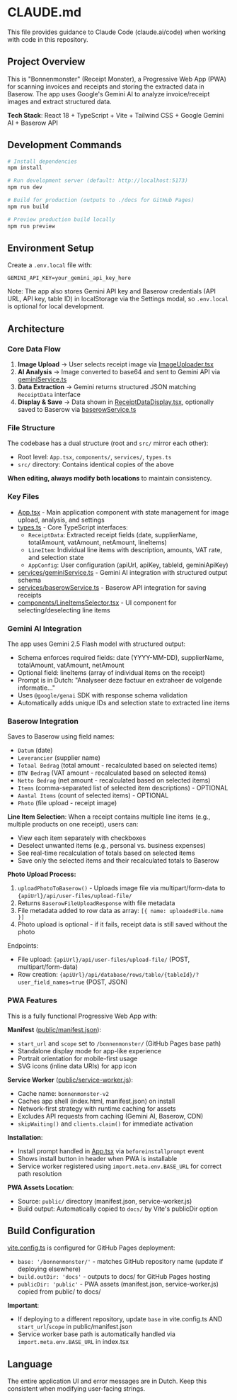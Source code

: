 # CLAUDE.md

This file provides guidance to Claude Code (claude.ai/code) when working with code in this repository.

## Project Overview

This is "Bonnenmonster" (Receipt Monster), a Progressive Web App (PWA) for scanning invoices and receipts and storing the extracted data in Baserow. The app uses Google's Gemini AI to analyze invoice/receipt images and extract structured data.

**Tech Stack**: React 18 + TypeScript + Vite + Tailwind CSS + Google Gemini AI + Baserow API

## Development Commands

```bash
# Install dependencies
npm install

# Run development server (default: http://localhost:5173)
npm run dev

# Build for production (outputs to ./docs for GitHub Pages)
npm run build

# Preview production build locally
npm run preview
```

## Environment Setup

Create a `.env.local` file with:
```
GEMINI_API_KEY=your_gemini_api_key_here
```

Note: The app also stores Gemini API key and Baserow credentials (API URL, API key, table ID) in localStorage via the Settings modal, so `.env.local` is optional for local development.

## Architecture

### Core Data Flow

1. **Image Upload** → User selects receipt image via [ImageUploader.tsx](components/ImageUploader.tsx)
2. **AI Analysis** → Image converted to base64 and sent to Gemini API via [geminiService.ts](services/geminiService.ts)
3. **Data Extraction** → Gemini returns structured JSON matching `ReceiptData` interface
4. **Display & Save** → Data shown in [ReceiptDataDisplay.tsx](components/ReceiptDataDisplay.tsx), optionally saved to Baserow via [baserowService.ts](services/baserowService.ts)

### File Structure

The codebase has a dual structure (root and `src/` mirror each other):
- Root level: `App.tsx`, `components/`, `services/`, `types.ts`
- `src/` directory: Contains identical copies of the above

**When editing, always modify both locations** to maintain consistency.

### Key Files

- [App.tsx](App.tsx) - Main application component with state management for image upload, analysis, and settings
- [types.ts](types.ts) - Core TypeScript interfaces:
  - `ReceiptData`: Extracted receipt fields (date, supplierName, totalAmount, vatAmount, netAmount, lineItems)
  - `LineItem`: Individual line items with description, amounts, VAT rate, and selection state
  - `AppConfig`: User configuration (apiUrl, apiKey, tableId, geminiApiKey)
- [services/geminiService.ts](services/geminiService.ts) - Gemini AI integration with structured output schema
- [services/baserowService.ts](services/baserowService.ts) - Baserow API integration for saving receipts
- [components/LineItemsSelector.tsx](components/LineItemsSelector.tsx) - UI component for selecting/deselecting line items

### Gemini AI Integration

The app uses Gemini 2.5 Flash model with structured output:
- Schema enforces required fields: date (YYYY-MM-DD), supplierName, totalAmount, vatAmount, netAmount
- Optional field: lineItems (array of individual items on the receipt)
- Prompt is in Dutch: "Analyseer deze factuur en extraheer de volgende informatie..."
- Uses `@google/genai` SDK with response schema validation
- Automatically adds unique IDs and selection state to extracted line items

### Baserow Integration

Saves to Baserow using field names:
- `Datum` (date)
- `Leverancier` (supplier name)
- `Totaal Bedrag` (total amount - recalculated based on selected items)
- `BTW Bedrag` (VAT amount - recalculated based on selected items)
- `Netto Bedrag` (net amount - recalculated based on selected items)
- `Items` (comma-separated list of selected item descriptions) - OPTIONAL
- `Aantal Items` (count of selected items) - OPTIONAL
- `Photo` (file upload - receipt image)

**Line Item Selection**:
When a receipt contains multiple line items (e.g., multiple products on one receipt), users can:
- View each item separately with checkboxes
- Deselect unwanted items (e.g., personal vs. business expenses)
- See real-time recalculation of totals based on selected items
- Save only the selected items and their recalculated totals to Baserow

**Photo Upload Process:**
1. `uploadPhotoToBaserow()` - Uploads image file via multipart/form-data to `{apiUrl}/api/user-files/upload-file/`
2. Returns `BaserowFileUploadResponse` with file metadata
3. File metadata added to row data as array: `[{ name: uploadedFile.name }]`
4. Photo upload is optional - if it fails, receipt data is still saved without the photo

Endpoints:
- File upload: `{apiUrl}/api/user-files/upload-file/` (POST, multipart/form-data)
- Row creation: `{apiUrl}/api/database/rows/table/{tableId}/?user_field_names=true` (POST, JSON)

### PWA Features

This is a fully functional Progressive Web App with:

**Manifest** ([public/manifest.json](public/manifest.json)):
- `start_url` and `scope` set to `/bonnenmonster/` (GitHub Pages base path)
- Standalone display mode for app-like experience
- Portrait orientation for mobile-first usage
- SVG icons (inline data URIs) for app icon

**Service Worker** ([public/service-worker.js](public/service-worker.js)):
- Cache name: `bonnenmonster-v2`
- Caches app shell (index.html, manifest.json) on install
- Network-first strategy with runtime caching for assets
- Excludes API requests from caching (Gemini AI, Baserow, CDN)
- `skipWaiting()` and `clients.claim()` for immediate activation

**Installation**:
- Install prompt handled in [App.tsx](App.tsx) via `beforeinstallprompt` event
- Shows install button in header when PWA is installable
- Service worker registered using `import.meta.env.BASE_URL` for correct path resolution

**PWA Assets Location**:
- Source: `public/` directory (manifest.json, service-worker.js)
- Build output: Automatically copied to `docs/` by Vite's publicDir option

## Build Configuration

[vite.config.ts](vite.config.ts) is configured for GitHub Pages deployment:
- `base: '/bonnenmonster/'` - matches GitHub repository name (update if deploying elsewhere)
- `build.outDir: 'docs'` - outputs to docs/ for GitHub Pages hosting
- `publicDir: 'public'` - PWA assets (manifest.json, service-worker.js) copied from public/ to docs/

**Important**:
- If deploying to a different repository, update `base` in vite.config.ts AND `start_url`/`scope` in public/manifest.json
- Service worker base path is automatically handled via `import.meta.env.BASE_URL` in index.tsx

## Language

The entire application UI and error messages are in Dutch. Keep this consistent when modifying user-facing strings.
